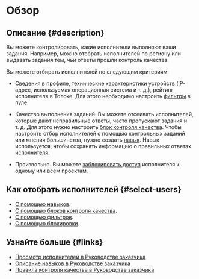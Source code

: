 # Обзор

## Описание {#description}

Вы можете контролировать, какие исполнители выполняют ваши задания. Например, можно отобрать исполнителей по региону или выдавать задания тем, чьи ответы прошли контроль качества.

Вы можете отбирать исполнителей по следующим критериям:

- Сведения в профиле, технические характеристики устройств (IP-адрес, используемая операционная система и т. д.), рейтинг исполнителя в Толоке. Для этого необходимо настроить [фильтры](filters.md) в пуле.

- Качество выполнения заданий. Вы можете отсеивать исполнителей, которые дают неправильные ответы, часто пропускают задания и т. д. Для этого нужно настроить [блок контроля качества](quality_control.md). Чтобы настроить отбор исполнителей с помощью контрольных заданий или мнения большинства, нужно создать [навык](skill.md). Навык используется, чтобы сохранять информацию о правильных ответах исполнителя.

- Произвольно. Вы можете [заблокировать доступ](ban.md) исполнителя к одному или всем проектам.

## Как отобрать исполнителей {#select-users}

- [С помощью навыков](skill.md).
- [С помощью блоков контроля качества](quality_control.md).
- [С помощью фильтров](filters.md).
- [С помощью блокировки](ban.md).

## Узнайте больше {#links}

- [Просмотр исполнителей в Руководстве заказчика](../../guide/concepts/users.md)
- [Описание навыков в Руководстве заказчика](../../guide/concepts/nav.md)
- [Правила контроля качества в Руководстве заказчика](../../guide/concepts/check-performers.md)